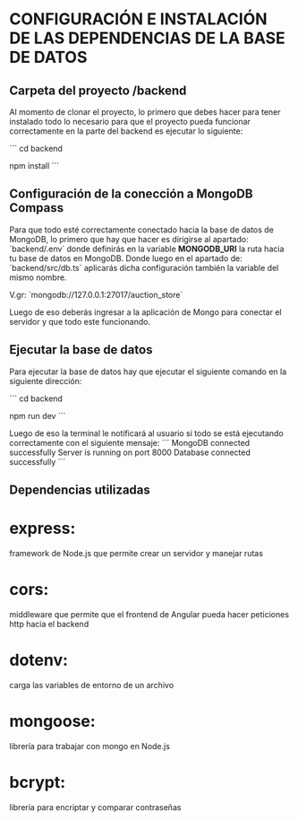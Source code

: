# CONFIGURACIÓN E INSTALACIÓN DE LAS DEPENDENCIAS DE LA BASE DE DATOS


## Carpeta del proyecto /backend
Al momento de clonar el proyecto, lo primero que debes hacer para tener instalado todo lo necesario para que el proyecto pueda funcionar correctamente en la parte del backend es ejecutar lo siguiente:

´´´
cd backend

npm install
´´´

## Configuración de la conección a MongoDB Compass
Para que todo esté correctamente conectado hacia la base de datos de MongoDB, lo primero  que hay que hacer es dirigirse al apartado: ´backend/.env´ donde definirás en la variable **MONGODB_URI** la ruta hacia tu base de datos en MongoDB. Donde luego en el apartado de: ´backend/src/db.ts´ aplicarás dicha configuración también la variable del mismo nombre.

V.gr: ´mongodb://127.0.0.1:27017/auction_store´

Luego de eso deberás ingresar a la aplicación de Mongo para conectar el servidor y que todo este funcionando.

## Ejecutar la base de datos
Para ejecutar la base de datos hay que ejecutar el siguiente comando en la siguiente dirección:

´´´
cd backend

npm run dev
´´´

Luego de eso la terminal le notificará al usuario si todo se está ejecutando correctamente con el siguiente mensaje:
´´´
MongoDB connected successfully
Server is running on port 8000
Database connected successfully
´´´

## Dependencias utilizadas

# express:
framework de Node.js que permite crear un servidor y manejar rutas

# cors:
middleware que permite que el frontend de Angular pueda hacer peticiones http hacia el backend

# dotenv:
carga las variables de entorno de un archivo

# mongoose:
librería para trabajar con mongo en Node.js

# bcrypt:
librería para encriptar y comparar contraseñas